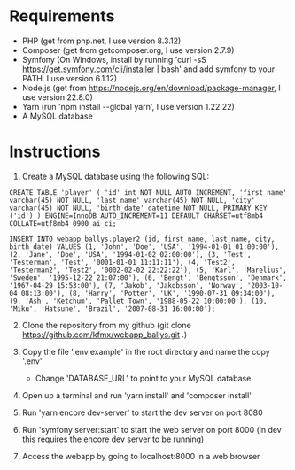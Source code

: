 # Requirements

- PHP (get from php.net, I use version 8.3.12)
- Composer (get from getcomposer.org, I use version 2.7.9)
- Symfony (On Windows, install by running 'curl -sS https://get.symfony.com/cli/installer | bash' and add symfony to your PATH. I use version 6.1.12)
- Node.js (get from https://nodejs.org/en/download/package-manager, I use version 22.8.0)
- Yarn (run 'npm install --global yarn', I use version 1.22.22)
- A MySQL database

# Instructions

1. Create a MySQL database using the following SQL:

`
CREATE TABLE 'player' (
		'id' int NOT NULL AUTO_INCREMENT,
		'first_name' varchar(45) NOT NULL,
		'last_name' varchar(45) NOT NULL,
		'city' varchar(45) NOT NULL,
		'birth_date' datetime NOT NULL,
		PRIMARY KEY ('id')
	) ENGINE=InnoDB AUTO_INCREMENT=11 DEFAULT CHARSET=utf8mb4 COLLATE=utf8mb4_0900_ai_ci;
`

`
INSERT INTO webapp_ballys.player2 (id, first_name, last_name, city, birth_date)
VALUES
(1, 'John', 'Doe', 'USA', '1994-01-01 01:00:00'),
(2, 'Jane', 'Doe', 'USA', '1994-01-02 02:00:00'),
(3, 'Test', 'Testerman', 'Test', '0001-01-01 11:11:11'),
(4, 'Test2', 'Testerman2', 'Test2', '0002-02-02 22:22:22'),
(5, 'Karl', 'Marelius', 'Sweden', '1995-12-22 21:07:00'),
(6, 'Bengt', 'Bengtsson', 'Denmark', '1967-04-29 15:53:00'),
(7, 'Jakob', 'Jakobsson', 'Norway', '2003-10-04 08:13:00'),
(8, 'Harry', 'Potter', 'UK', '1990-07-31 09:34:00'),
(9, 'Ash', 'Ketchum', 'Pallet Town', '1988-05-22 10:00:00'),
(10, 'Miku', 'Hatsune', 'Brazil', '2007-08-31 16:00:00');
`

2. Clone the repository from my github (git clone https://github.com/kfmx/webapp_ballys.git .)

3. Copy the file '.env.example' in the root directory and name the copy '.env'
  	- Change 'DATABASE_URL' to point to your MySQL database

4. Open up a terminal and run 'yarn install' and 'composer install'

5. Run 'yarn encore dev-server' to start the dev server on port 8080

6. Run 'symfony server:start' to start the web server on port 8000 (in dev this requires the encore dev server to be running)

7. Access the webapp by going to localhost:8000 in a web browser

